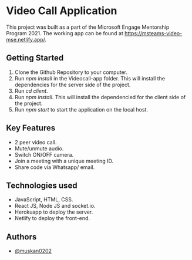 
# Video Call Application

This project was built as a part of the Microsoft Engage Mentorship Program 2021.
The working app can be found at https://msteams-video-mse.netlify.app/.

## Getting Started

1) Clone the Github Repository to your computer.
2) Run *npm install* in the Videocall-app folder. This will install the dependencies for the server side of the project.
3) Run *cd client*.
4) Run *npm install*. This will install the dependencied for the client side of the project.
5) Run *npm start* to start the application on the local host.
  
## Key Features

* 2 peer video call.
* Mute/unmute audio.
* Switch ON/OFF camera.
* Join a meeting with a unique meeting ID.
* Share code via Whatsapp/ email.

  
## Technologies used

* JavaScript, HTML, CSS.
* React JS, Node JS and socket.io.
* Herokuapp to deploy the server.
* Netlify to deploy the front-end.


  
## Authors

- [@muskan0202](https://github.com/muskan0202)

  
